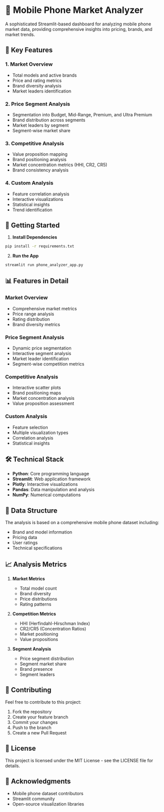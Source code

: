 # 📱 Mobile Phone Market Analyzer

A sophisticated Streamlit-based dashboard for analyzing mobile phone market data, providing comprehensive insights into pricing, brands, and market trends.

## 🌟 Key Features

### 1. Market Overview
- Total models and active brands
- Price and rating metrics
- Brand diversity analysis
- Market leaders identification

### 2. Price Segment Analysis
- Segmentation into Budget, Mid-Range, Premium, and Ultra Premium
- Brand distribution across segments
- Market leaders by segment
- Segment-wise market share

### 3. Competitive Analysis
- Value proposition mapping
- Brand positioning analysis
- Market concentration metrics (HHI, CR2, CR5)
- Brand consistency analysis

### 4. Custom Analysis
- Feature correlation analysis
- Interactive visualizations
- Statistical insights
- Trend identification

## 🚀 Getting Started

1. **Install Dependencies**
```bash
pip install -r requirements.txt
```

2. **Run the App**
```bash
streamlit run phone_analyzer_app.py
```

## 📊 Features in Detail

### Market Overview
- Comprehensive market metrics
- Price range analysis
- Rating distribution
- Brand diversity metrics

### Price Segment Analysis
- Dynamic price segmentation
- Interactive segment analysis
- Market leader identification
- Segment-wise competition metrics

### Competitive Analysis
- Interactive scatter plots
- Brand positioning maps
- Market concentration analysis
- Value proposition assessment

### Custom Analysis
- Feature selection
- Multiple visualization types
- Correlation analysis
- Statistical insights

## 🛠️ Technical Stack

- **Python**: Core programming language
- **Streamlit**: Web application framework
- **Plotly**: Interactive visualizations
- **Pandas**: Data manipulation and analysis
- **NumPy**: Numerical computations

## 📝 Data Structure

The analysis is based on a comprehensive mobile phone dataset including:
- Brand and model information
- Pricing data
- User ratings
- Technical specifications

## 📈 Analysis Metrics

1. **Market Metrics**
   - Total model count
   - Brand diversity
   - Price distributions
   - Rating patterns

2. **Competition Metrics**
   - HHI (Herfindahl-Hirschman Index)
   - CR2/CR5 (Concentration Ratios)
   - Market positioning
   - Value propositions

3. **Segment Analysis**
   - Price segment distribution
   - Segment market share
   - Brand presence
   - Segment leaders

## 🤝 Contributing

Feel free to contribute to this project:
1. Fork the repository
2. Create your feature branch
3. Commit your changes
4. Push to the branch
5. Create a new Pull Request

## 📄 License

This project is licensed under the MIT License - see the LICENSE file for details.

## 🙏 Acknowledgments

- Mobile phone dataset contributors
- Streamlit community
- Open-source visualization libraries
